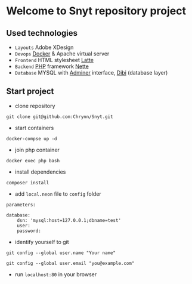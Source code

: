 # Welcome to Snyt repository project

## Used technologies

- `Layouts` Adobe XDesign
- `Devops` [Docker](https://www.docker.com/) & Apache virtual server
- `Frontend` HTML stylesheet [Latte](https://latte.nette.org/cs/)
- `Backend` [PHP](https://www.php.net/) framework [Nette](https://nette.org/cs/)
- `Database` MYSQL with [Adminer](https://www.adminer.org/cs/) interface, [Dibi](https://dibiphp.com/cs/) (database layer)

## Start project

- clone repository
```
git clone git@github.com:Chrynn/Snyt.git
```

- start containers
```
docker-compse up -d
```

- join php container
```
docker exec php bash
```

- install dependencies
```
composer install
```

- add `local.neon` file to `config` folder
```neon
parameters:

database:
    dsn: 'mysql:host=127.0.0.1;dbname=test'
    user:
    password:
```

- identify yourself to git

```
git config --global user.name "Your name"
```
```
git config --global user.email "you@example.com"
```

- run `localhost:80` in your browser